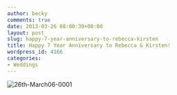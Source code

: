 ```yaml
---
author: becky
comments: true
date: 2013-03-26 08:00:39+00:00
layout: post
slug: happy-7-year-anniversary-to-rebecca-kirsten
title: Happy 7 Year Anniversary to Rebecca & Kirsten!
wordpress_id: 4166
categories:
- Weddings
---
```


![26th-March06-0001](http://www.beckyjenson.com/wp-content/uploads/2013/03/26th-March06-0001.jpg)
